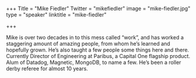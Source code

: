 +++
Title = "Mike Fiedler"
Twitter = "mikefiedler"
image = "mike-fiedler.jpg"
type = "speaker"
linktitle = "mike-fiedler"

+++

Mike is over two decades in to this mess called “work”, and has worked a
staggering amount of amazing people, from whom he’s learned and hopefully
grown. He’s also taught a few people some things here and there. Currently
Director of Engineering at Paribus, a Capital One flagship product. Alum of
Datadog, Magnetic, MongoDB, to name a few. He’s been a roller derby referee for
almost 10 years.
